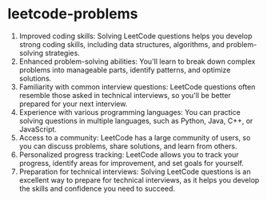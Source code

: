 # leetcode-problems

1. Improved coding skills: Solving LeetCode questions helps you develop strong coding skills, including data structures, algorithms, and problem-solving strategies.
2. Enhanced problem-solving abilities: You'll learn to break down complex problems into manageable parts, identify patterns, and optimize solutions.
3. Familiarity with common interview questions: LeetCode questions often resemble those asked in technical interviews, so you'll be better prepared for your next interview.
4. Experience with various programming languages: You can practice solving questions in multiple languages, such as Python, Java, C++, or JavaScript.
5. Access to a community: LeetCode has a large community of users, so you can discuss problems, share solutions, and learn from others.
6. Personalized progress tracking: LeetCode allows you to track your progress, identify areas for improvement, and set goals for yourself.
7. Preparation for technical interviews: Solving LeetCode questions is an excellent way to prepare for technical interviews, as it helps you develop the skills and confidence you need to succeed.
